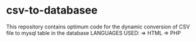 # csv-to-databasee
This repository contains optimum code for the dynamic conversion of CSV file to mysql table in the database
LANGUAGES USED:
  => HTML
  => PHP
